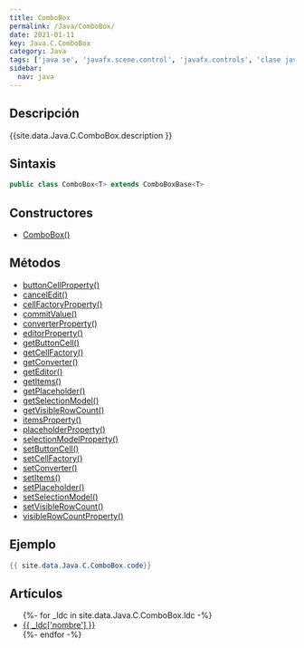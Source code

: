 ```yaml
---
title: ComboBox
permalink: /Java/ComboBox/
date: 2021-01-11
key: Java.C.ComboBox
category: Java
tags: ['java se', 'javafx.scene.control', 'javafx.controls', 'clase java', 'JavaFX 2.1']
sidebar: 
  nav: java
---
```


## Descripción
{{site.data.Java.C.ComboBox.description }}

## Sintaxis
~~~java
public class ComboBox<T> extends ComboBoxBase<T>
~~~

## Constructores
* [ComboBox()](/Java/ComboBox/ComboBox/)

## Métodos
* [buttonCellProperty()](/Java/ComboBox/buttonCellProperty)
* [cancelEdit()](/Java/ComboBox/cancelEdit)
* [cellFactoryProperty()](/Java/ComboBox/cellFactoryProperty)
* [commitValue()](/Java/ComboBox/commitValue)
* [converterProperty()](/Java/ComboBox/converterProperty)
* [editorProperty()](/Java/ComboBox/editorProperty)
* [getButtonCell()](/Java/ComboBox/getButtonCell)
* [getCellFactory()](/Java/ComboBox/getCellFactory)
* [getConverter()](/Java/ComboBox/getConverter)
* [getEditor()](/Java/ComboBox/getEditor)
* [getItems()](/Java/ComboBox/getItems)
* [getPlaceholder()](/Java/ComboBox/getPlaceholder)
* [getSelectionModel()](/Java/ComboBox/getSelectionModel)
* [getVisibleRowCount()](/Java/ComboBox/getVisibleRowCount)
* [itemsProperty()](/Java/ComboBox/itemsProperty)
* [placeholderProperty()](/Java/ComboBox/placeholderProperty)
* [selectionModelProperty()](/Java/ComboBox/selectionModelProperty)
* [setButtonCell()](/Java/ComboBox/setButtonCell)
* [setCellFactory()](/Java/ComboBox/setCellFactory)
* [setConverter()](/Java/ComboBox/setConverter)
* [setItems()](/Java/ComboBox/setItems)
* [setPlaceholder()](/Java/ComboBox/setPlaceholder)
* [setSelectionModel()](/Java/ComboBox/setSelectionModel)
* [setVisibleRowCount()](/Java/ComboBox/setVisibleRowCount)
* [visibleRowCountProperty()](/Java/ComboBox/visibleRowCountProperty)

## Ejemplo
~~~java
{{ site.data.Java.C.ComboBox.code}}
~~~

## Artículos
<ul>
{%- for _ldc in site.data.Java.C.ComboBox.ldc -%}
   <li>
       <a href="{{_ldc['url'] }}">{{ _ldc['nombre'] }}</a>
   </li>
{%- endfor -%}
</ul>
